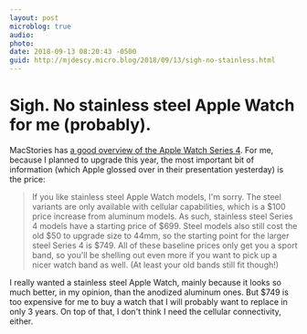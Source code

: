 ```yaml
---
layout: post
microblog: true
audio: 
photo: 
date: 2018-09-13 08:20:43 -0500
guid: http://mjdescy.micro.blog/2018/09/13/sigh-no-stainless.html
---
```


# Sigh. No stainless steel Apple Watch for me (probably).

MacStories has [a good overview of the Apple Watch Series 4](https://www.macstories.net/news/apple-watch-series-4-the-macstories-overview/). For me, because I planned to upgrade this year, the most important bit of information (which Apple glossed over in their presentation yesterday) is the price:

> If you like stainless steel Apple Watch models, I'm sorry. The steel variants are only available with cellular capabilities, which is a $100 price increase from aluminum models. As such, stainless steel Series 4 models have a starting price of $699. Steel models also still cost the old $50 to upgrade size to 44mm, so the starting point for the larger steel Series 4 is $749. All of these baseline prices only get you a sport band, so you'll be shelling out even more if you want to pick up a nicer watch band as well. (At least your old bands still fit though!)

I really wanted a stainless steel Apple Watch, mainly because it looks so much better, in my opinion, than the anodized aluminum ones. But $749 is too expensive for me to buy a watch that I will probably want to replace in only 3 years. On top of that, I don't think I need the cellular connectivity, either.
